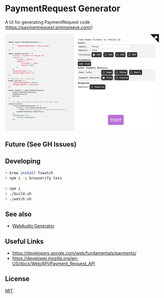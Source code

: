 # PaymentRequest Generator
A UI for generating PaymentRequest code (https://paymentrequest.simmsreeve.com/)

![A screenshot of PaymentRequest Generator](./screenshot.png "PaymentRequest Generator in Action")

## Future (See GH Issues)

## Developing
```bash
> brew install fswatch
> npm i -g browserify less

> npm i
> ./build.sh
> ./watch.sh
```

## See also
- [WebAudio Generator](https://webaudio.simmsreeve.com)

## Useful Links
- https://developers.google.com/web/fundamentals/payments/
- https://developer.mozilla.org/en-US/docs/Web/API/Payment_Request_API

## License
[MIT](./LICENSE)